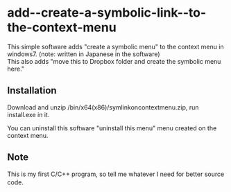 add--create-a-symbolic-link--to-the-context-menu
======================

This simple software adds "create a symbolic menu" to the context menu in windows7. (note: written in Japanese in the software)  
This also adds "move this to Dropbox folder and create the symbolic menu here."
  
Installation
------
Download and unzip /bin/x64(x86)/symlinkoncontextmenu.zip,  run install.exe in it.

You can uninstall this software "uninstall this menu" menu created on the context menu.

Note
------
This is my first C/C++ program, so tell me whatever I need for better source code.　